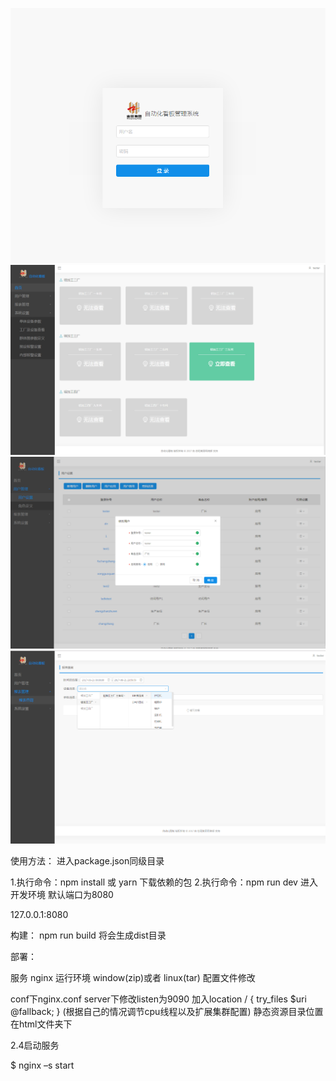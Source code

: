 ![](/readme/img/login.png)
![](/readme/img/home.png)
![](/readme/img/userStting.png)
![](/readme/img/recordQuery.png)


使用方法：
进入package.json同级目录

1.执行命令：npm install 或 yarn 下载依赖的包
2.执行命令：npm run dev 进入开发环境
默认端口为8080

127.0.0.1:8080


构建：
npm run build
将会生成dist目录

部署：

服务 nginx
运行环境 window(zip)或者 linux(tar)
配置文件修改

conf下nginx.conf
server下修改listen为9090
加入location / {
     try_files $uri @fallback;
 }
(根据自己的情况调节cpu线程以及扩展集群配置)
静态资源目录位置在html文件夹下

2.4启动服务

$ nginx –s start


